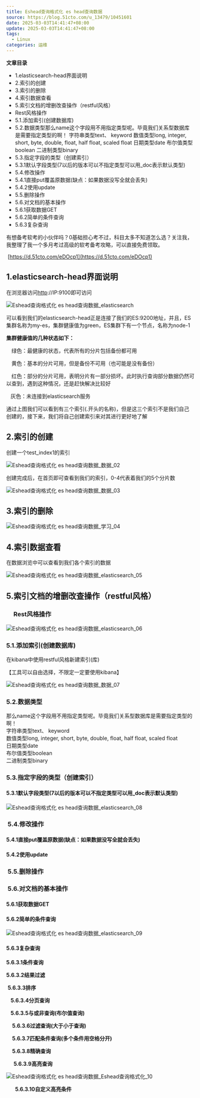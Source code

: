 ```yaml
---
title: Eshead查询格式化 es head查询数据
source: https://blog.51cto.com/u_13479/10451601
date: 2025-03-03T14:41:47+08:00
update: 2025-03-03T14:41:47+08:00
tags:
  - Linux
categories: 运维
---
```

**文章目录**

- 1.elasticsearch-head界面说明
- 2.索引的创建
- 3.索引的删除
- 4.索引数据查看
- 5.索引文档的增删改查操作（restful风格）
- Rest风格操作
- 5.1.添加索引(创建数据库)
- 5.2.数据类型那么name这个字段用不用指定类型呢。毕竟我们关系型数据库是需要指定类型的啊！ 字符串类型text、 keyword 数值类型long, integer, short, byte, double, float, half float, scaled float 日期类型date 布尔值类型boolean 二进制类型binary
- 5.3.指定字段的类型（创建索引）
- 5.3.1默认字段类型(7以后的版本可以不指定类型可以用\_doc表示默认类型)
- 5.4.修改操作
- 5.4.1直接put覆盖原数据(缺点：如果数据没写全就会丢失)
- 5.4.2使用update
- 5.5.删除操作
- 5.6.对文档的基本操作
- 5.6.1获取数据GET
- 5.6.2简单的条件查询
- 5.6.3复杂查询

有想备考软考的小伙伴吗？0基础担心考不过，科目太多不知道怎么选？关注我，我整理了我一个多月考过高级的软考备考攻略，可以直接免费领取。

 [https://d.51cto.com/eDOcp1](https://d.51cto.com/eDOcp1)

## 1.elasticsearch-head界面说明

在浏览器访问[http](https://rk.51cto.com/download?cateId=&cid=&tid=90&utm_platform=pc&utm_medium=51cto&utm_source=blog&utm_content=rksyzq_blog#http)://IP:9100即可访问

![Eshead查询格式化 es head查询数据_elasticsearch](https://s2.51cto.com/images/blog/202404/09111658_6614b32a1b80086047.png?x-oss-process=image/watermark,size_16,text_QDUxQ1RP5Y2a5a6i,color_FFFFFF,t_30,g_se,x_10,y_10,shadow_20,type_ZmFuZ3poZW5naGVpdGk=/format,webp/resize,m_fixed,w_1184)

可以看到我们的elasticsearch-head正是连接了我们的ES:9200地址，并且，ES集群名称为my-es，集群健康值为green，ES集群下有一个节点，名称为node-1

**集群健康值的几种状态如下：**

　绿色：最健康的状态，代表所有的分片包括备份都可用

　黄色：基本的分片可用，但是备份不可用（也可能是没有备份）

　红色：部分的分片可用，表明分片有一部分损坏。此时执行查询部分数据仍然可以查到，遇到这种情况，还是赶快解决比较好

   灰色：未连接到elasticsearch服务

通过上图我们可以看到有三个索引(.开头的名称)，但是这三个索引不是我们自己创建的，接下来，我们将自己创建索引来对其进行更好地了解

## 2.索引的创建

创建一个test\_index1的索引

![Eshead查询格式化 es head查询数据_数据_02](https://s2.51cto.com/images/blog/202404/09111658_6614b32a2d5c884431.png?x-oss-process=image/watermark,size_16,text_QDUxQ1RP5Y2a5a6i,color_FFFFFF,t_30,g_se,x_10,y_10,shadow_20,type_ZmFuZ3poZW5naGVpdGk=/format,webp/resize,m_fixed,w_1184)

创建完成后，在首页即可查看到我们的索引，0-4代表着我们的5个分片数

![Eshead查询格式化 es head查询数据_数据_03](https://s2.51cto.com/images/blog/202404/09111658_6614b32a4933871020.png?x-oss-process=image/watermark,size_16,text_QDUxQ1RP5Y2a5a6i,color_FFFFFF,t_30,g_se,x_10,y_10,shadow_20,type_ZmFuZ3poZW5naGVpdGk=/format,webp/resize,m_fixed,w_1184)

## 3.索引的删除

![Eshead查询格式化 es head查询数据_学习_04](https://s2.51cto.com/images/blog/202404/09111658_6614b32a7939267070.png?x-oss-process=image/watermark,size_16,text_QDUxQ1RP5Y2a5a6i,color_FFFFFF,t_30,g_se,x_10,y_10,shadow_20,type_ZmFuZ3poZW5naGVpdGk=/format,webp/resize,m_fixed,w_1184)

## 4.索引数据查看

在数据浏览中可以查看到我们各个索引的数据

![Eshead查询格式化 es head查询数据_elasticsearch_05](https://s2.51cto.com/images/blog/202404/09111658_6614b32a8b1ec31447.png?x-oss-process=image/watermark,size_16,text_QDUxQ1RP5Y2a5a6i,color_FFFFFF,t_30,g_se,x_10,y_10,shadow_20,type_ZmFuZ3poZW5naGVpdGk=/format,webp/resize,m_fixed,w_1184)

## 5.索引文档的增删改查操作（restful风格）

###      Rest风格操作

![Eshead查询格式化 es head查询数据_elasticsearch_06](https://s2.51cto.com/images/blog/202404/09111658_6614b32aa8a6114027.png?x-oss-process=image/watermark,size_16,text_QDUxQ1RP5Y2a5a6i,color_FFFFFF,t_30,g_se,x_10,y_10,shadow_20,type_ZmFuZ3poZW5naGVpdGk=/format,webp/resize,m_fixed,w_1184)

### 5.1.添加索引(创建数据库)

在kibana中使用restful风格新建索引(库)

【工具可以自由选择，不限定一定要使用kibana】

![Eshead查询格式化 es head查询数据_数据_07](https://s2.51cto.com/images/blog/202404/09111658_6614b32ac32f785791.png?x-oss-process=image/watermark,size_16,text_QDUxQ1RP5Y2a5a6i,color_FFFFFF,t_30,g_se,x_10,y_10,shadow_20,type_ZmFuZ3poZW5naGVpdGk=/format,webp/resize,m_fixed,w_1184)

### 5.2.数据类型  
那么name这个字段用不用指定类型呢。毕竟我们关系型数据库是需要指定类型的啊！  
字符串类型text、 keyword  
数值类型long, integer, short, byte, double, float, half float, scaled float  
日期类型date  
布尔值类型boolean  
二进制类型binary

### 5.3.指定字段的类型（创建索引）

#### 5.3.1默认字段类型(7以后的版本可以不指定类型可以用\_doc表示默认类型) 

![Eshead查询格式化 es head查询数据_elasticsearch_08](https://s2.51cto.com/images/blog/202404/09111658_6614b32ad6b9639460.png?x-oss-process=image/watermark,size_16,text_QDUxQ1RP5Y2a5a6i,color_FFFFFF,t_30,g_se,x_10,y_10,shadow_20,type_ZmFuZ3poZW5naGVpdGk=/format,webp/resize,m_fixed,w_1184)

###  5.4.修改操作

#### 5.4.1直接put覆盖原数据(缺点：如果数据没写全就会丢失)

#### 5.4.2使用update 

###  5.5.删除操作

###  5.6.对文档的基本操作

#### 5.6.1获取数据GET

#### 5.6.2简单的条件查询 

![Eshead查询格式化 es head查询数据_elasticsearch_09](https://s2.51cto.com/images/blog/202404/09111658_6614b32af1dbf24896.png?x-oss-process=image/watermark,size_16,text_QDUxQ1RP5Y2a5a6i,color_FFFFFF,t_30,g_se,x_10,y_10,shadow_20,type_ZmFuZ3poZW5naGVpdGk=/format,webp/resize,m_fixed,w_1184 "在这里插入图片描述")

#### 5.6.3复杂查询

**5.6.3.1条件查询** 

**5.6.3.2结果过滤**

 **5.6.3.3排序**

   **5.6.3.4分页查询**

   **5.6.3.5与或非查询(布尔值查询)**

    **5.6.3.6过滤查询(大于小于查询)**

    **5.6.3.7匹配条件查询(多个条件用空格分开)**

    **5.6.3.8精确查询**

     **5.6.3.9高亮查询**

![Eshead查询格式化 es head查询数据_Eshead查询格式化_10](https://s2.51cto.com/images/blog/202404/09111659_6614b32b1c43155921.png?x-oss-process=image/watermark,size_16,text_QDUxQ1RP5Y2a5a6i,color_FFFFFF,t_30,g_se,x_10,y_10,shadow_20,type_ZmFuZ3poZW5naGVpdGk=/format,webp/resize,m_fixed,w_1184 "在这里插入图片描述")

      **5.6.3.10自定义高亮条件**

